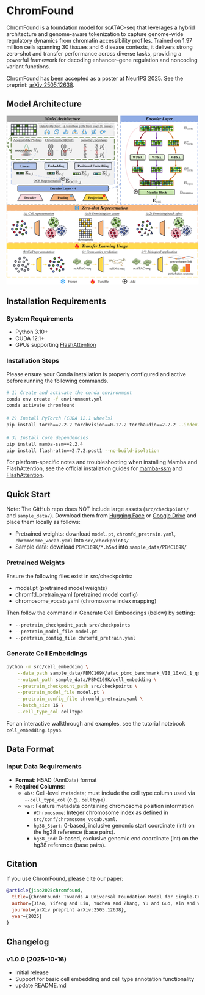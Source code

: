 # ChromFound

ChromFound is a foundation model for scATAC-seq that leverages a hybrid architecture and genome-aware tokenization to capture genome-wide regulatory dynamics from chromatin accessibility profiles. Trained on 1.97 million cells spanning 30 tissues and 6 disease contexts, it delivers strong zero-shot and transfer performance across diverse tasks, providing a powerful framework for decoding enhancer–gene regulation and noncoding variant functions. 

ChromFound has been accepted as a poster at NeurIPS 2025. See the preprint: [arXiv:2505.12638](https://arxiv.org/abs/2505.12638). 

## Model Architecture

![Model architecture](model_architecture.png)


## Installation Requirements

### System Requirements
- Python 3.10+
- CUDA 12.1+
- GPUs supporting [FlashAttention](https://github.com/Dao-AILab/flash-attention)

### Installation Steps

Please ensure your Conda installation is properly configured and active before running the following commands.

```bash
# 1) Create and activate the conda environment
conda env create -f environment.yml
conda activate chromfound

# 2) Install PyTorch (CUDA 12.1 wheels)
pip install torch==2.2.2 torchvision==0.17.2 torchaudio==2.2.2 --index-url https://download.pytorch.org/whl/cu121

# 3) Install core dependencies
pip install mamba-ssm==2.2.4
pip install flash-attn==2.7.2.post1 --no-build-isolation
```

For platform-specific notes and troubleshooting when installing Mamba and FlashAttention, see the official installation guides for [mamba-ssm](https://github.com/state-spaces/mamba) and [FlashAttention](https://github.com/Dao-AILab/flash-attention).


## Quick Start
Note: The GitHub repo does NOT include large assets (`src/checkpoints/` and `sample_data/`). Download them from [Hugging Face](https://huggingface.co/YifengJiao/ChromFound) or [Google Drive](https://drive.google.com/drive/folders/1wSq9gPwnUmSiw3obz1mjyX2ZiXS8sWbf?usp=sharing) and place them locally as follows:
- Pretrained weights: download `model.pt`, `chromfd_pretrain.yaml`, `chromosome_vocab.yaml` into `src/checkpoints/`
- Sample data: download `PBMC169K/*.h5ad` into `sample_data/PBMC169K/`

### Pretrained Weights

Ensure the following files exist in src/checkpoints:
- model.pt (pretrained model weights)
- chromfd_pretrain.yaml (pretrained model config)
- chromosome_vocab.yaml (chromosome index mapping)

Then follow the command in Generate Cell Embeddings (below) by setting:
- `--pretrain_checkpoint_path src/checkpoints`
- `--pretrain_model_file model.pt`
- `--pretrain_config_file chromfd_pretrain.yaml`

### Generate Cell Embeddings
```bash
python -m src/cell_embedding \
    --data_path sample_data/PBMC169K/atac_pbmc_benchmark_VIB_10xv1_1_qc_deepen_norm_log.h5ad \
    --output_path sample_data/PBMC169K/cell_embedding \
    --pretrain_checkpoint_path src/checkpoints \
    --pretrain_model_file model.pt \
    --pretrain_config_file chromfd_pretrain.yaml \
    --batch_size 16 \
    --cell_type_col celltype
```
For an interactive walkthrough and examples, see the tutorial notebook `cell_embedding.ipynb`.

## Data Format

### Input Data Requirements
- **Format**: H5AD (AnnData) format
- **Required Columns**: 
  - `obs`: Cell-level metadata; must include the cell type column used via `--cell_type_col` (e.g., `celltype`).
  - `var`: Feature metadata containing chromosome position information
    - `#Chromosome`: Integer chromosome index as defined in `src/conf/chromosome_vocab.yaml`.
    - `hg38_Start`: 0-based, inclusive genomic start coordinate (int) on the hg38 reference (base pairs).
    - `hg38_End`: 0-based, exclusive genomic end coordinate (int) on the hg38 reference (base pairs).

## Citation
If you use ChromFound, please cite our paper:

```bibtex
@article{jiao2025chromfound,
  title={ChromFound: Towards A Universal Foundation Model for Single-Cell Chromatin Accessibility Data},
  author={Jiao, Yifeng and Liu, Yuchen and Zhang, Yu and Guo, Xin and Wu, Yushuai and Jiang, Chen and Li, Jiyang and Zhang, Hongwei and Han, Limei and Gao, Xin and Qi, yuan and Cheng, yuan},
  journal={arXiv preprint arXiv:2505.12638},
  year={2025}
}
```

## Changelog

### v1.0.0 (2025-10-16)
- Initial release
- Support for basic cell embedding and cell type annotation functionality
- update README.md
